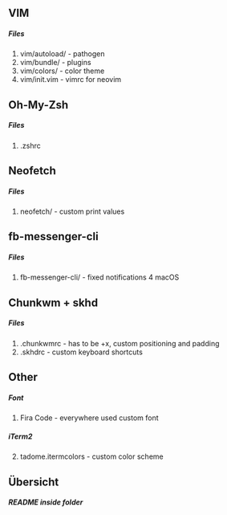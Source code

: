 ## VIM
##### Files
1. vim/autoload/ - pathogen
2. vim/bundle/ - plugins
3. vim/colors/ - color theme
4. vim/init.vim - vimrc for neovim

## Oh-My-Zsh
##### Files
1. .zshrc

## Neofetch
##### Files
1. neofetch/ - custom print values

## fb-messenger-cli
##### Files
1. fb-messenger-cli/ - fixed notifications 4 macOS

## Chunkwm + skhd
##### Files
1. .chunkwmrc - has to be +x, custom positioning and padding
2. .skhdrc - custom keyboard shortcuts

## Other
##### Font
1. Fira Code - everywhere used custom font
##### iTerm2
2. tadome.itermcolors - custom color scheme

## Übersicht
##### README inside folder
